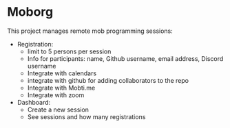 # Moborg

This project manages remote mob programming sessions:

* Registration:
  + limit to 5 persons per session
  + Info for participants: name, Github username, email address, Discord username
  - Integrate with calendars
  - integrate with github for adding collaborators to the repo
  - Integrate with Mobti.me
  - Integrate with zoom
* Dashboard:
  + Create a new session
  + See sessions and how many registrations
